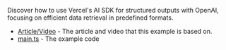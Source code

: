 Discover how to use Vercel's AI SDK for structured outputs with OpenAI, focusing on efficient data retrieval in predefined formats.

- [Article/Video](https://www.aihero.dev/structured-outputs-with-vercel-ai-sdk) - The article and video that this example is based on.
- [main.ts](./main.ts) - The example code
